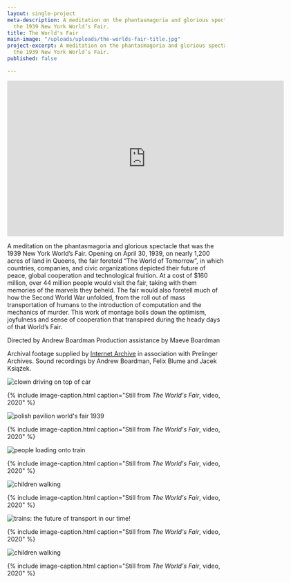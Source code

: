 ```yaml
---
layout: single-project
meta-description: A meditation on the phantasmagoria and glorious spectacle that was
  the 1939 New York World’s Fair.
title: The World's Fair
main-image: "/uploads/uploads/the-worlds-fair-title.jpg"
project-excerpt: A meditation on the phantasmagoria and glorious spectacle that was
  the 1939 New York World’s Fair.
published: false

---
```

<iframe src="https://player.vimeo.com/video/419998380" width="640" height="360" frameborder="0" allow="autoplay; fullscreen" allowfullscreen></iframe>

A meditation on the phantasmagoria and glorious spectacle that was the 1939 New York World’s Fair. Opening on April 30, 1939, on nearly 1,200 acres of land in Queens, the fair foretold “The World of Tomorrow”, in which countries, companies, and civic organizations depicted their future of peace, global cooperation and technological fruition. At a cost of $160 million, over 44 million people would visit the fair, taking with them memories of the marvels they beheld. The fair would also foretell much of how the Second World War unfolded, from the roll out of mass transportation of humans to the introduction of computation and the mechanics of murder. This work of montage boils down the optimism, joyfulness and sense of cooperation that transpired during the heady days of that World’s Fair.

Directed by Andrew Boardman
Production assistance by Maeve Boardman

Archival footage supplied by [Internet Archive](https://archive.org) in association with Prelinger Archives. Sound recordings by Andrew Boardman, Felix Blume and Jacek Książek.

<section class="project-column-one" markdown="1">

![clown driving on top of car](/uploads/the-worlds-fair-general.jpg)

{% include image-caption.html caption="Still from <i>The World's Fair</i>, video, 2020" %}

<section class="project-column-two" markdown="1">

![polish pavilion world's fair 1939](/uploads/the-worlds-fair-poland.jpg)

{% include image-caption.html caption="Still from <i>The World's Fair</i>, video, 2020" %}

</section>

<section class="project-column-one" markdown="1">

![people loading onto train](/uploads/the-worlds-fair-trains.jpg)

{% include image-caption.html caption="Still from <i>The World's Fair</i>, video, 2020" %}

<section class="project-column-two" markdown="1">

![children walking](/uploads/the-worlds-fair-planes.jpg)

{% include image-caption.html caption="Still from <i>The World's Fair</i>, video, 2020" %}

</section>

<section class="project-column-one" markdown="1">

![trains: the future of transport in our time!](/uploads/the-worlds-fair-loading.jpg)

{% include image-caption.html caption="Still from <i>The World's Fair</i>, video, 2020" %}

<section class="project-column-two" markdown="1">

![children walking](/uploads/the-worlds-fair-children.jpg)

{% include image-caption.html caption="Still from <i>The World's Fair</i>, video, 2020" %}

</section>